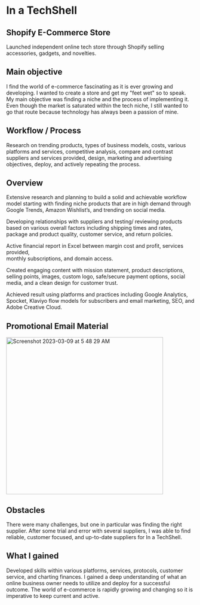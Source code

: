 # In a TechShell 

## Shopify E-Commerce Store 
Launched independent online tech store through Shopify selling accessories, gadgets, and novelties.

## Main objective 
I find the world of e-commerce fascinating as it is ever growing and developing. I wanted to create a store and get my "feet wet" so to speak. My main objective was finding a niche and the process of implementing it. Even though the market is saturated within the tech niche, I still wanted to go that route because technology has always been a passion of mine. 

## Workflow / Process 
Research on trending products, types of business models, costs, various platforms and services, competitive analysis, compare and contrast suppliers and services provided, design, marketing and advertising objectives, deploy, and actively repeating the process. 

## Overview 
Extensive research and planning to build a solid and achievable workflow model starting with 
finding niche products that are in high demand through Google Trends, Amazon Wishlist’s, 
and trending on social media. 

Developing relationships with suppliers and testing/ reviewing products based on various 
overall factors including shipping times and rates, package and product quality, customer 
service, and return policies.

Active financial report in Excel between margin cost and profit, services provided,             
monthly subscriptions, and domain access. 

Created engaging content with mission statement, product descriptions, selling points, 
images, custom logo, safe/secure payment options, social media, and a clean design for customer trust. 

Achieved result using platforms and practices including Google Analytics, Spocket, Klaviyo 
flow models for subscribers and email marketing, SEO, and Adobe Creative Cloud.  

## Promotional Email Material 
<img width="420" alt="Screenshot 2023-03-09 at 5 48 29 AM" src="https://user-images.githubusercontent.com/24736924/224001830-24bc06a8-5cde-4806-89ba-398d3e205ea4.png">



## Obstacles 
There were many challenges, but one in particular was finding the right supplier. After some trial and error with several suppliers, I was able to find reliable, customer focused, and up-to-date suppliers for In a TechShell. 

## What I gained 
Developed skills within various platforms, services, protocols, customer service, and charting finances. I gained a deep understanding of what an online business owner needs to utilize and deploy for a successful outcome. The world of e-commerce is rapidly growing and changing so it is imperative to keep current and active. 
